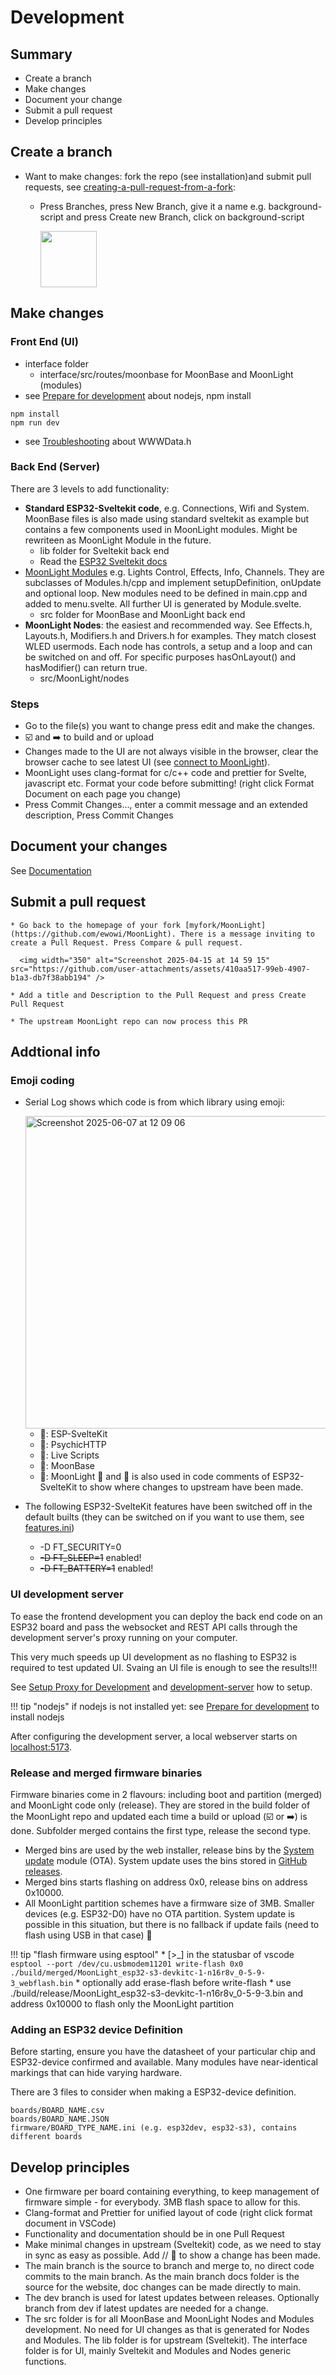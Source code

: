 
# Development

## Summary

* Create a branch
* Make changes
* Document your change
* Submit a pull request
* Develop principles

## Create a branch

* Want to make changes: fork the repo (see installation)and submit pull requests, see [creating-a-pull-request-from-a-fork](https://docs.github.com/en/pull-requests/collaborating-with-pull-requests/proposing-changes-to-your-work-with-pull-requests/creating-a-pull-request-from-a-fork):

    * Press Branches, press New Branch, give it a name e.g. background-script and press Create new Branch, click on background-script
      
      <img width="90" src="https://github.com/user-attachments/assets/588d0854-bac1-4b70-8931-ba6db4c94248" />

## Make changes

### Front End (UI)

* interface folder
    * interface/src/routes/moonbase for MoonBase and MoonLight (modules)
* see [Prepare for development](https://moonmodules.org/MoonLight/develop/installation/#prepare-for-development) about nodejs, npm install

```
npm install
npm run dev
```

* see [Troubleshooting](https://moonmodules.org/MoonLight/develop/installation/#troubleshooting) about WWWData.h

### Back End (Server)

There are 3 levels to add functionality:

* **Standard ESP32-Sveltekit code**, e.g. Connections, Wifi and System. MoonBase files is also made using standard sveltekit as example but contains a few components used in MoonLight modules. Might be rewriteen as MoonLight Module in the future.
  * lib folder for Sveltekit back end
  * Read the [ESP32 Sveltekit docs](https://moonmodules.org/MoonLight/esp32sveltekit/)
* [MoonLight Modules](https://moonmodules.org/MoonLight/moonbase/modules/) e.g. Lights Control, Effects, Info, Channels. They are subclasses of Modules.h/cpp and implement setupDefinition, onUpdate and optional loop. New modules need to be defined in main.cpp and added to menu.svelte. All further UI is generated by Module.svelte.
  * src folder for MoonBase and MoonLight back end
* **MoonLight Nodes**: the easiest and recommended way. See Effects.h, Layouts.h, Modifiers.h and Drivers.h for examples. They match closest WLED usermods. Each node has controls, a setup and a loop and can be switched on and off. For specific purposes hasOnLayout() and hasModifier() can return true.
  * src/MoonLight/nodes

### Steps

* Go to the file(s) you want to change press edit and make the changes. 
* ☑️ and ➡️ to build and or upload
* Changes made to the UI are not always visible in the browser, clear the browser cache to see latest UI (see [connect to MoonLight](https://moonmodules.org/MoonLight/gettingstarted/installation/#connect-moonlight)).
* MoonLight uses clang-format for c/c++ code and prettier for Svelte, javascript etc. Format your code before submitting! (right click Format Document on each page you change)
* Press Commit Changes..., enter a commit message and an extended description, Press Commit Changes

## Document your changes

See [Documentation](https://moonmodules.org/MoonLight/develop/documentation/)

## Submit a pull request

    * Go back to the homepage of your fork [myfork/MoonLight](https://github.com/ewowi/MoonLight). There is a message inviting to create a Pull Request. Press Compare & pull request.
      
      <img width="350" alt="Screenshot 2025-04-15 at 14 59 15" src="https://github.com/user-attachments/assets/410aa517-99eb-4907-b1a3-db7f38abb194" />
  
    * Add a title and Description to the Pull Request and press Create Pull Request
  
    * The upstream MoonLight repo can now process this PR

## Addtional info

### Emoji coding

* Serial Log shows which code is from which library using emoji:

   <img width="500" alt="Screenshot 2025-06-07 at 12 09 06" src="https://github.com/user-attachments/assets/9ac673d3-6303-40ee-b2a0-26a0befbda01" />

    * 🐼: ESP-SvelteKit
    * 🔮: PsychicHTTP
    * 🐸: Live Scripts
    * 🌙: MoonBase
    * 💫: MoonLight
    🌙 and 💫 is also used in code comments of ESP32-SvelteKit to show where changes to upstream have been made.
* The following ESP32-SvelteKit features have been switched off in the default builts (they can be switched on if you want to use them, see [features.ini](https://github.com/MoonModules/MoonLight/blob/main/features.ini))
    *   -D FT_SECURITY=0
    *   ~~-D FT_SLEEP=1~~ enabled!
    *   ~~-D FT_BATTERY=1~~ enabled!

### UI development server

To ease the frontend development you can deploy the back end code on an ESP32 board and pass the websocket and REST API calls through the development server's proxy running on your computer.

This very much speeds up UI development as no flashing to ESP32 is required to test updated UI. Svaing an UI file is enough to see the results!!!

See [Setup Proxy for Development](https://moonmodules.org/MoonLight/gettingstarted/#setup-proxy-for-development) and [development-server](https://moonmodules.org/MoonLight/gettingstarted/#development-server) how to setup.

!!! tip "nodejs" 
     if nodejs is not installed yet: see [Prepare for development](https://moonmodules.org/MoonLight/develop/installation/#prepare-for-development) to install nodejs

After configuring the development server, a local webserver starts on [localhost:5173](http://localhost:5173/). 

### Release and merged firmware binaries

Firmware binaries come in 2 flavours: including boot and partition (merged) and MoonLight code only (release). They are stored in the build folder of the MoonLight repo and updated each time a build or upload (☑️ or ➡️) is done. Subfolder merged contains the first type, release the second type.

* Merged bins are used by the web installer, release bins by the [System update](https://moonmodules.org/MoonLight/system/update/) module (OTA). System update uses the bins stored in [GitHub releases](https://github.com/MoonModules/MoonLight/releases).
* Merged bins starts flashing on address 0x0, release bins on address 0x10000.
* All MoonLight partition schemes have a firmware size of 3MB. Smaller devices (e.g. ESP32-D0) have no OTA partition. System update is possible in this situation, but there is no fallback if update fails (need to flash using USB in that case) 🚧

!!! tip "flash firmware using esptool"
     * [>_] in the statusbar of vscode
     ```
     esptool --port /dev/cu.usbmodem11201 write-flash 0x0 ./build/merged/MoonLight_esp32-s3-devkitc-1-n16r8v_0-5-9-3_webflash.bin
     ```
     * optionally add erase-flash before write-flash
     * use ./build/release/MoonLight_esp32-s3-devkitc-1-n16r8v_0-5-9-3.bin and address 0x10000 to flash only the MoonLight partition

### Adding an ESP32 device Definition

Before starting, ensure you have the datasheet of your particular chip and ESP32-device confirmed and available. Many modules have near-identical markings that can hide varying hardware.

There are 3 files to consider when making a ESP32-device definition.

	boards/BOARD_NAME.csv
	boards/BOARD_NAME.JSON
	firmware/BOARD_TYPE_NAME.ini (e.g. esp32dev, esp32-s3), contains different boards

## Develop principles

* One firmware per board containing everything, to keep management of firmware simple - for everybody. 3MB flash space to allow for this.
* Clang-format and Prettier for unified layout of code (right click format document in VSCode)
* Functionality and documentation should be in one Pull Request
* Make minimal changes in upstream (Sveltekit) code, as we need to stay in sync as easy as possible. Add // 🌙 to show a change has been made.
* The main branch is the source to branch and merge to, no direct code commits to the main branch. As the main branch docs folder is the source for the website, doc changes can be made directly to main. 
* The dev branch is used for latest updates between releases. Optionally branch from dev if latest updates are needed for a change.
* The src folder is for all MoonBase and MoonLight Nodes and Modules development. No need for UI changes as that is generated for Nodes and Modules. The lib folder is for upstream (Sveltekit). The interface folder is for UI, mainly Sveltekit and Modules and Nodes generic functions.
